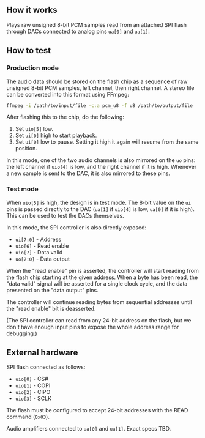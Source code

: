 ## How it works

Plays raw unsigned 8-bit PCM samples read from an attached SPI flash
through DACs connected to analog pins `ua[0]` and `ua[1]`.

## How to test

### Production mode

The audio data should be stored on the flash chip as a sequence of raw
unsigned 8-bit PCM samples, left channel, then right channel.
A stereo file can be converted into this format using FFmpeg:

```bash
ffmpeg -i /path/to/input/file -c:a pcm_u8 -f u8 /path/to/output/file
```

After flashing this to the chip, do the following:

1. Set `uio[5]` low.
2. Set `ui[0]` high to start playback.
3. Set `ui[0]` low to pause.
   Setting it high it again will resume from the same position.

In this mode, one of the two audio channels is also mirrored
on the `uo` pins: the left channel if `uio[4]` is low, and the right
channel if it is high. Whenever a new sample is sent to the DAC,
it is also mirrored to these pins.

### Test mode

When `uio[5]` is high, the design is in test mode.
The 8-bit value on the `ui` pins is passed directly to the DAC
(`ua[1]` if `uio[4]` is low, `ua[0]` if it is high). This can be used
to test the DACs themselves.

In this mode, the SPI controller is also directly exposed:

- `ui[7:0]` - Address
- `uio[6]`  - Read enable
- `uio[7]`  - Data valid
- `uo[7:0]` - Data output

When the "read enable" pin is asserted, the controller will start
reading from the flash chip starting at the given address.
When a byte has been read, the "data valid" signal will be asserted
for a single clock cycle, and the data presented on the "data output"
pins.

The controller will continue reading bytes from sequential addresses
until the "read enable" bit is deasserted.

(The SPI controller can read from any 24-bit address on the flash,
but we don't have enough input pins to expose the whole address range
for debugging.)

## External hardware

SPI flash connected as follows:

- `uio[0]` - CS#
- `uio[1]` - COPI
- `uio[2]` - CIPO
- `uio[3]` - SCLK

The flash must be configured to accept 24-bit addresses with
the READ command (`0x03`).

Audio amplifiers connected to `ua[0]` and `ua[1]`. Exact specs TBD.
